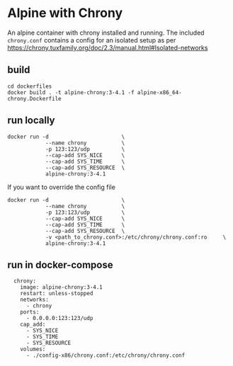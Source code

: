 # Alpine with Chrony
An alpine container with chrony installed and running. The included `chrony.conf` contains a config for an isolated setup as per
https://chrony.tuxfamily.org/doc/2.3/manual.html#Isolated-networks

## build

```
cd dockerfiles
docker build . -t alpine-chrony:3-4.1 -f alpine-x86_64-chrony.Dockerfile
```

## run locally

```
docker run -d                       \
            --name chrony           \
            -p 123:123/udp          \
            --cap-add SYS_NICE      \
            --cap-add SYS_TIME      \
            --cap-add SYS_RESOURCE  \
            alpine-chrony:3-4.1

```

If you want to override the config file

```
docker run -d                       \
            --name chrony           \
            -p 123:123/udp          \
            --cap-add SYS_NICE      \
            --cap-add SYS_TIME      \
            --cap-add SYS_RESOURCE  \
            -v <path_to_chrony.conf>:/etc/chrony/chrony.conf:ro     \
            alpine-chrony:3-4.1

```

## run in docker-compose
```
  chrony:
    image: alpine-chrony:3-4.1
    restart: unless-stopped
    networks:
      - chrony
    ports:
      - 0.0.0.0:123:123/udp
    cap_add:
      - SYS_NICE
      - SYS_TIME
      - SYS_RESOURCE
    volumes:
      - ./config-x86/chrony.conf:/etc/chrony/chrony.conf
```